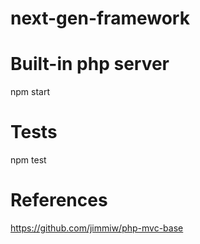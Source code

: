 # next-gen-framework

Built-in php server
====================
npm start

Tests
====================
npm test

References
===========
https://github.com/jimmiw/php-mvc-base